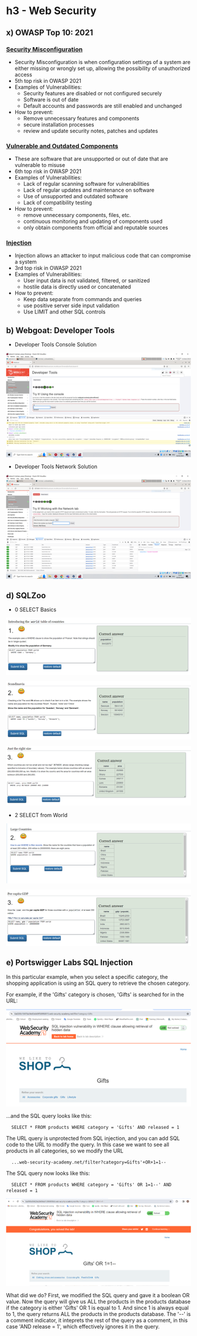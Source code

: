 # h3 - Web Security
## x) OWASP Top 10: 2021
### [Security Misconfiguration](https://owasp.org/Top10/A05_2021-Security_Misconfiguration/)
- Security Misconfiguration is when configuration settings of a system are either missing or wrongly set up, allowing the possibility of unauthorized access
- 5th top risk in OWASP 2021
- Examples of Vulnerabilities:
   - Security features are disabled or not configured securely
   - Software is out of date
   - Default accounts and passwords are still enabled and unchanged
- How to prevent:
   - Remove unnecessary features and components
   - secure installation processes
   - review and update security notes, patches and updates

### [Vulnerable and Outdated Components](https://owasp.org/Top10/A06_2021-Vulnerable_and_Outdated_Components/)
- These are software that are unsupported or out of date that are vulnerable to misuse
- 6th top risk in OWASP 2021
- Examples of Vulnerabilities:
   - Lack of regular scanning software for vulnerabilities
   - Lack of regular updates and maintenance on software
   - Use of unsupported and outdated software
   - Lack of compatibility testing
- How to prevent:
   - remove unnecessary components, files, etc.
   - continuous monitoring and updating of components used
   - only obtain components from official and reputable sources

### [Injection](https://owasp.org/Top10/A03_2021-Injection/)
- Injection allows an attacker to input malicious code that can compromise a system
- 3rd top risk in OWASP 2021
- Examples of Vulnerabilities:
    - User input data is not validated, filtered, or sanitized
    - hostile data is directly used or concatenated
- How to prevent:
    - Keep data separate from commands and queries
    - use positive server side input validation
    - Use LIMIT and other SQL controls

## b) Webgoat: Developer Tools
- Developer Tools Console Solution
  
![devtoolsconsole](/devtoolsconsole.PNG)

- Developer Tools Network Solution
  
![devtoolsnetwork](/devtoolsnetwork.PNG)

## d) SQLZoo

- 0 SELECT Basics
  
![sqlzoo1](/sqlzoo1.PNG)

![sqlzoo2](/sqlzoo2.PNG)

![sqlzoo3](/sqlzoo3.PNG)

- 2 SELECT from World
  
![sqlzoo4](/sqlzoo4.PNG)

![sqlzoo5](/sqlzoo5.PNG)

## e) Portswigger Labs SQL Injection

In this particular example, when you select a specific category, the shopping application is using an SQL query to retrieve the chosen category.

For example, if the 'Gifts' category is chosen, 'Gifts' is searched for in the URL:

![sqlinjection1](/sqlinjection1.PNG)


...and the SQL query looks like this:


      SELECT * FROM products WHERE category = 'Gifts' AND released = 1

The URL query is unprotected from SQL injection, and you can add SQL code to the URL to modify the query.  In this case we want to see all products in all categories, so we modify the URL


      ...web-security-academy.net/filter?category=Gifts'+OR+1=1--

The SQL query now looks like this:


      SELECT * FROM products WHERE category = 'Gifts' OR 1=1--' AND released = 1


![sqlinjection2](/sqlinjection2.PNG)


What did we do? First, we modified the SQL query and gave it a boolean OR value.  Now the query will give us ALL the products in the products database if the category is either 'Gifts' OR 1 is equal to 1.  And since 1 is always equal to 1, the query returns ALL the products in the products database.  The '--' is a comment indicator, it inteprets the rest of the query as a comment, in this case 'AND release = 1', which effectively ignores it in the query.
